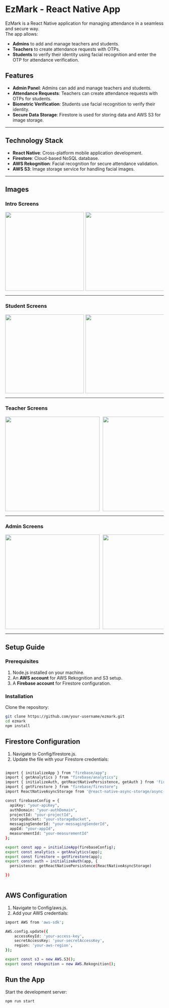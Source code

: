 # EzMark - React Native App

EzMark is a React Native application for managing attendance in a seamless and secure way.  
The app allows:  
- **Admins** to add and manage teachers and students.  
- **Teachers** to create attendance requests with OTPs.  
- **Students** to verify their identity using facial recognition and enter the OTP for attendance verification.

## Features

- **Admin Panel**: Admins can add and manage teachers and students.
- **Attendance Requests**: Teachers can create attendance requests with OTPs for students.
- **Biometric Verification**: Students use facial recognition to verify their identity.
- **Secure Data Storage**: Firestore is used for storing data and AWS S3 for image storage.

---

## Technology Stack

- **React Native**: Cross-platform mobile application development.
- **Firestore**: Cloud-based NoSQL database.
- **AWS Rekognition**: Facial recognition for secure attendance validation.
- **AWS S3**: Image storage service for handling facial images.

---
## Images 

### **Intro Screens**
<div style="display: flex; overflow-x: scroll; gap: 5px;">
  <img src="https://github.com/user-attachments/assets/54387d7e-9102-4c68-91f6-940f38514145" width="250">
  <img src="https://github.com/user-attachments/assets/6b257d6c-27cf-47a9-a4a5-56e2e65c1350" width="250">
</div>

---

### **Student Screens**
<div style="display: flex; overflow-x: scroll; gap: 5px;">
  <img src="https://github.com/user-attachments/assets/0e2a4a11-378a-4826-8d1a-188b8965fb05" width="250">
  <img src="https://github.com/user-attachments/assets/98e4571e-56d2-48a8-8ba3-e5bd6881f88c" width="250">
  <img src="https://github.com/user-attachments/assets/c123b00d-707f-4426-88b7-e0a4e5cac8a3" width="250">
  <img src="https://github.com/user-attachments/assets/68ba0bee-2968-42ef-addc-8a06cafa2f70" width="250">
  <img src="https://github.com/user-attachments/assets/3914e289-47ba-45c7-bc68-488f4b9390e1" width="250">
</div>

---


### **Teacher Screens**
<div style="display: flex; overflow-x: scroll; gap: 10px;">
  <img src="https://github.com/user-attachments/assets/90efb435-b723-4243-9403-694afaee87f2" width="300">
  <img src="https://github.com/user-attachments/assets/8932b751-6971-46c3-997c-8cae6f49490b" width="300">
  <img src="https://github.com/user-attachments/assets/e445cffe-a8d6-4355-a6d4-b483bf703412" width="300">
  <img src="https://github.com/user-attachments/assets/4912624d-74b4-4d66-8dec-1a0a2a26c6e9" width="300">
  <img src="https://github.com/user-attachments/assets/70bfbb09-86ad-4193-afa5-a40cc97ef7a0" width="300">
</div>

---

### **Admin Screens**
<div style="display: flex; overflow-x: scroll; gap: 10px;">
  <img src="https://github.com/user-attachments/assets/0a037ac2-17ca-419a-b6b9-239092186ae5" width="300">
  <img src="https://github.com/user-attachments/assets/63ba0391-ebd3-463a-8cab-070029a663d2" width="300">
  <img src="https://github.com/user-attachments/assets/fb01d0a2-31c8-4f6b-ae6a-aef8ce96fd10" width="300">
</div>

---

## Setup Guide

### Prerequisites

1. Node.js installed on your machine.
2. An **AWS account** for AWS Rekognition and S3 setup.
3. A **Firebase account** for Firestore configuration.

### Installation

Clone the repository:

```bash
git clone https://github.com/your-username/ezmark.git
cd ezmark
npm install
```
## Firestore Configuration
1. Navigate to Config/firestore.js.
2. Update the file with your Firestore credentials:

```bash

import { initializeApp } from "firebase/app";
import { getAnalytics } from "firebase/analytics";
import { initializeAuth, getReactNativePersistence, getAuth } from 'firebase/auth';
import { getFirestore } from "firebase/firestore";
import ReactNativeAsyncStorage from '@react-native-async-storage/async-storage';

const firebaseConfig = {
  apiKey: "your-apiKey",
  authDomain: "your-authDomain",
  projectId: "your-projectId",
  storageBucket: "your-storageBucket",
  messagingSenderId: "your-messagingSenderId",
  appId: "your-appId",
  measurementId: "your-measurementId"
};

export const app = initializeApp(firebaseConfig);
export const analytics = getAnalytics(app);
export const firestore = getFirestore(app);
export const auth = initializeAuth(app, {
  persistence: getReactNativePersistence(ReactNativeAsyncStorage)

})
 
```
## AWS Configuration
1. Navigate to Config/aws.js.
2. Add your AWS credentials:

```bash
import AWS from 'aws-sdk';

AWS.config.update({
    accessKeyId: 'your-access-key',
    secretAccessKey: 'your-secretAccessKey',
    region: 'your-aws-region',
});

export const s3 = new AWS.S3();
export const rekognition = new AWS.Rekognition();
```
## Run the App
Start the development server:
```bash
npm run start  
```

